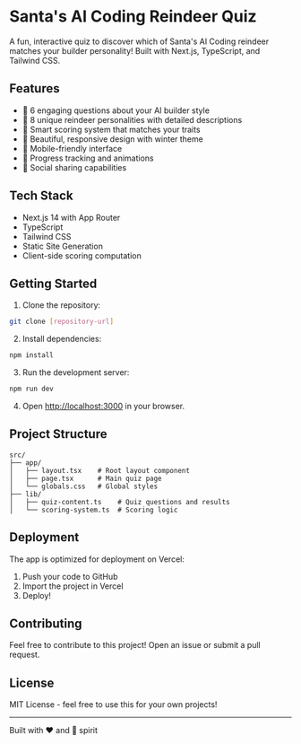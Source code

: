 # Santa's AI Coding Reindeer Quiz

A fun, interactive quiz to discover which of Santa's AI Coding reindeer matches your builder personality! Built with Next.js, TypeScript, and Tailwind CSS.

## Features

- 🎅 6 engaging questions about your AI builder style
- 🦌 8 unique reindeer personalities with detailed descriptions
- 🎯 Smart scoring system that matches your traits
- 🎨 Beautiful, responsive design with winter theme
- 📱 Mobile-friendly interface
- 🔄 Progress tracking and animations
- 📢 Social sharing capabilities

## Tech Stack

- Next.js 14 with App Router
- TypeScript
- Tailwind CSS
- Static Site Generation
- Client-side scoring computation

## Getting Started

1. Clone the repository:
```bash
git clone [repository-url]
```

2. Install dependencies:
```bash
npm install
```

3. Run the development server:
```bash
npm run dev
```

4. Open [http://localhost:3000](http://localhost:3000) in your browser.

## Project Structure

```
src/
├── app/
│   ├── layout.tsx    # Root layout component
│   ├── page.tsx      # Main quiz page
│   └── globals.css   # Global styles
├── lib/
│   ├── quiz-content.ts    # Quiz questions and results
│   └── scoring-system.ts  # Scoring logic
```

## Deployment

The app is optimized for deployment on Vercel:

1. Push your code to GitHub
2. Import the project in Vercel
3. Deploy!

## Contributing

Feel free to contribute to this project! Open an issue or submit a pull request.

## License

MIT License - feel free to use this for your own projects!

---

Built with ❤️ and 🎄 spirit
